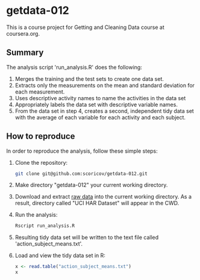 # getdata-012

This is a course project for Getting and Cleaning Data course at coursera.org.

## Summary

The analysis script 'run_analysis.R' does the following:

1. Merges the training and the test sets to create one data set.
2. Extracts only the measurements on the mean and standard deviation for each measurement.
3. Uses descriptive activity names to name the activities in the data set
4. Appropriately labels the data set with descriptive variable names.
5. From the data set in step 4, creates a second, independent tidy data set with the average of each variable for each activity and each subject.


## How to reproduce

In order to reproduce the analysis, follow these simple steps:

1. Clone the repository:

    ```bash
    git clone git@github.com:scoricov/getdata-012.git
    ```
2. Make directory "getdata-012" your current working directory.
3. Download and extract [raw data](https://d396qusza40orc.cloudfront.net/getdata%2Fprojectfiles%2FUCI%20HAR%20Dataset.zip) into the current working directory. As a result, directory called "UCI HAR Dataset" will appear in the CWD.
4. Run the analysis:

    ```bash
    Rscript run_analysis.R
    ```
5. Resulting tidy data set will be written to the text file called 'action_subject_means.txt'.
6. Load and view the tidy data set in R:

    ```R
    x <- read.table("action_subject_means.txt")
    x
    ```
